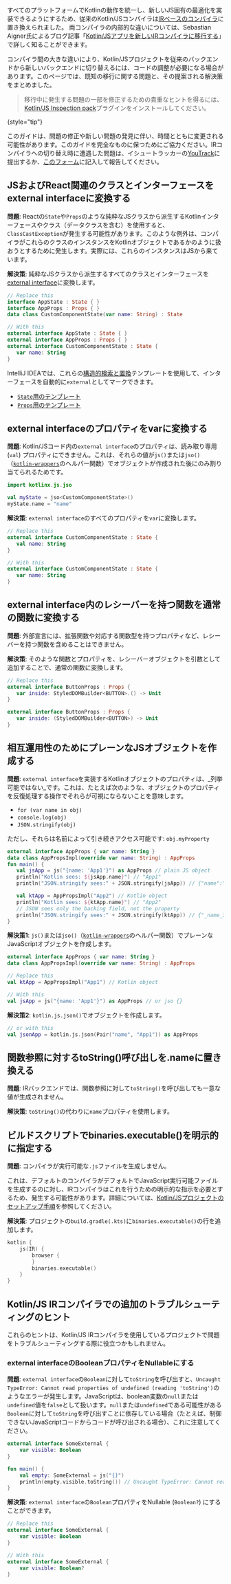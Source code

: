 [//]: # (title: Kotlin/JSプロジェクトのIRコンパイラへの移行)

すべてのプラットフォームでKotlinの動作を統一し、新しいJS固有の最適化を実装できるようにするため、従来のKotlin/JSコンパイラは[IRベースのコンパイラ](js-ir-compiler.md)に置き換えられました。
両コンパイラの内部的な違いについては、Sebastian Aigner氏によるブログ記事「[Kotlin/JSアプリを新しいIRコンパイラに移行する](https://dev.to/kotlin/migrating-our-kotlin-js-app-to-the-new-ir-compiler-3o6i)」で詳しく知ることができます。

コンパイラ間の大きな違いにより、Kotlin/JSプロジェクトを従来のバックエンドから新しいバックエンドに切り替えるには、コードの調整が必要になる場合があります。このページでは、既知の移行に関する問題と、その提案される解決策をまとめました。

> 移行中に発生する問題の一部を修正するための貴重なヒントを得るには、[Kotlin/JS Inspection pack](https://plugins.jetbrains.com/plugin/17183-kotlin-js-inspection-pack/)プラグインをインストールしてください。
>
{style="tip"}

このガイドは、問題の修正や新しい問題の発見に伴い、時間とともに変更される可能性があります。このガイドを完全なものに保つためにご協力ください。IRコンパイラへの切り替え時に遭遇した問題は、イシュートラッカーの[YouTrack](https://kotl.in/issue)に提出するか、[このフォーム](https://surveys.jetbrains.com/s3/ir-be-migration-issue)に記入して報告してください。

## JSおよびReact関連のクラスとインターフェースをexternal interfaceに変換する

**問題**: Reactの`State`や`Props`のような純粋なJSクラスから派生するKotlinインターフェースやクラス（データクラスを含む）を使用すると、`ClassCastException`が発生する可能性があります。このような例外は、コンパイラがこれらのクラスのインスタンスをKotlinオブジェクトであるかのように扱おうとするために発生します。実際には、これらのインスタンスはJSから来ています。

**解決策**: 純粋なJSクラスから派生するすべてのクラスとインターフェースを[external interface](js-interop.md#external-interfaces)に変換します。

```kotlin
// Replace this
interface AppState : State { }
interface AppProps : Props { }
data class CustomComponentState(var name: String) : State
```

```kotlin
// With this
external interface AppState : State { }
external interface AppProps : Props { }
external interface CustomComponentState : State {
   var name: String
}
```

IntelliJ IDEAでは、これらの[構造的検索と置換](https://www.jetbrains.com/help/idea/structural-search-and-replace.html)テンプレートを使用して、インターフェースを自動的に`external`としてマークできます。
*   [`State`用のテンプレート](https://gist.github.com/SebastianAigner/62119536f24597e630acfdbd14001b98)
*   [`Props`用のテンプレート](https://gist.github.com/SebastianAigner/a47a77f5e519fc74185c077ba12624f9)

## external interfaceのプロパティをvarに変換する

**問題**: Kotlin/JSコード内の`external interface`のプロパティは、読み取り専用 (`val`) プロパティにできません。これは、それらの値が`js()`または`jso()`（[`kotlin-wrappers`](https://github.com/JetBrains/kotlin-wrappers)のヘルパー関数）でオブジェクトが作成された後にのみ割り当てられるためです。

```kotlin
import kotlinx.js.jso

val myState = jso<CustomComponentState>()
myState.name = "name"
```

**解決策**: `external interface`のすべてのプロパティを`var`に変換します。

```kotlin
// Replace this
external interface CustomComponentState : State {
   val name: String
}
```

```kotlin
// With this
external interface CustomComponentState : State {
   var name: String
}
```

## external interface内のレシーバーを持つ関数を通常の関数に変換する

**問題**: 外部宣言には、拡張関数や対応する関数型を持つプロパティなど、レシーバーを持つ関数を含めることはできません。

**解決策**: そのような関数とプロパティを、レシーバーオブジェクトを引数として追加することで、通常の関数に変換します。

```kotlin
// Replace this
external interface ButtonProps : Props {
   var inside: StyledDOMBuilder<BUTTON>.() -> Unit
}
```

```kotlin
external interface ButtonProps : Props {
   var inside: (StyledDOMBuilder<BUTTON>) -> Unit
}
```

## 相互運用性のためにプレーンなJSオブジェクトを作成する

**問題**: `external interface`を実装するKotlinオブジェクトのプロパティは、_列挙可能ではない_です。これは、たとえば次のような、オブジェクトのプロパティを反復処理する操作でそれらが可視にならないことを意味します。
*   `for (var name in obj)`
*   `console.log(obj)`
*   `JSON.stringify(obj)`

ただし、それらは名前によって引き続きアクセス可能です: `obj.myProperty`

```kotlin
external interface AppProps { var name: String }
data class AppPropsImpl(override var name: String) : AppProps
fun main() {
   val jsApp = js("{name: 'App1'}") as AppProps // plain JS object
   println("Kotlin sees: ${jsApp.name}") // "App1"
   println("JSON.stringify sees:" + JSON.stringify(jsApp)) // {"name":"App1"} - OK

   val ktApp = AppPropsImpl("App2") // Kotlin object
   println("Kotlin sees: ${ktApp.name}") // "App2"
   // JSON sees only the backing field, not the property
   println("JSON.stringify sees:" + JSON.stringify(ktApp)) // {"_name_3":"App2"}
}
```

**解決策1**: `js()`または`jso()`（[`kotlin-wrappers`](https://github.com/JetBrains/kotlin-wrappers)のヘルパー関数）でプレーンなJavaScriptオブジェクトを作成します。

```kotlin
external interface AppProps { var name: String }
data class AppPropsImpl(override var name: String) : AppProps
```

```kotlin
// Replace this
val ktApp = AppPropsImpl("App1") // Kotlin object
```

```kotlin
// With this
val jsApp = js("{name: 'App1'}") as AppProps // or jso {}
```

**解決策2**: `kotlin.js.json()`でオブジェクトを作成します。

```kotlin
// or with this
val jsonApp = kotlin.js.json(Pair("name", "App1")) as AppProps
```

## 関数参照に対するtoString()呼び出しを.nameに置き換える

**問題**: IRバックエンドでは、関数参照に対して`toString()`を呼び出しても一意な値が生成されません。

**解決策**: `toString()`の代わりに`name`プロパティを使用します。

## ビルドスクリプトでbinaries.executable()を明示的に指定する

**問題**: コンパイラが実行可能な`.js`ファイルを生成しません。

これは、デフォルトのコンパイラがデフォルトでJavaScript実行可能ファイルを生成するのに対し、IRコンパイラはこれを行うための明示的な指示を必要とするため、発生する可能性があります。詳細については、[Kotlin/JSプロジェクトのセットアップ手順](js-project-setup.md#execution-environments)を参照してください。

**解決策**: プロジェクトの`build.gradle(.kts)`に`binaries.executable()`の行を追加します。

```kotlin
kotlin {
    js(IR) {
        browser {
        }
        binaries.executable()
    }
}
```

## Kotlin/JS IRコンパイラでの追加のトラブルシューティングのヒント

これらのヒントは、Kotlin/JS IRコンパイラを使用しているプロジェクトで問題をトラブルシューティングする際に役立つかもしれません。

### external interfaceのBooleanプロパティをNullableにする

**問題**: `external interface`の`Boolean`に対して`toString`を呼び出すと、`Uncaught TypeError: Cannot read properties of undefined (reading 'toString')`のようなエラーが発生します。JavaScriptは、boolean変数の`null`または`undefined`値を`false`として扱います。`null`または`undefined`である可能性がある`Boolean`に対して`toString`を呼び出すことに依存している場合（たとえば、制御できないJavaScriptコードからコードが呼び出される場合）、これに注意してください。

```kotlin
external interface SomeExternal {
    var visible: Boolean
}

fun main() {
    val empty: SomeExternal = js("{}")
    println(empty.visible.toString()) // Uncaught TypeError: Cannot read properties of undefined (reading 'toString')
}
```

**解決策**: `external interface`の`Boolean`プロパティをNullable (`Boolean?`) にすることができます。

```kotlin
// Replace this
external interface SomeExternal {
    var visible: Boolean
}
```

```kotlin
// With this
external interface SomeExternal {
    var visible: Boolean?
}